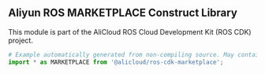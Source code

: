 ## Aliyun ROS MARKETPLACE Construct Library

This module is part of the AliCloud ROS Cloud Development Kit (ROS CDK) project.

```python
# Example automatically generated from non-compiling source. May contain errors.
import * as MARKETPLACE from '@alicloud/ros-cdk-marketplace';
```

